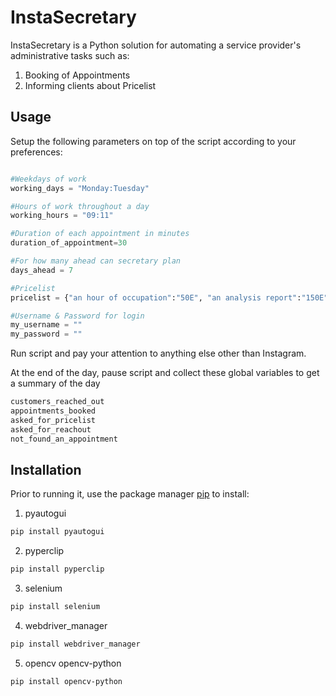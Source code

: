 # InstaSecretary

InstaSecretary is a Python solution for automating a service provider's administrative tasks such as:
1. Booking of Appointments
2. Informing clients about Pricelist

## Usage

Setup the following parameters on top of the script according to your preferences:

```python

#Weekdays of work
working_days = "Monday:Tuesday"

#Hours of work throughout a day
working_hours = "09:11"

#Duration of each appointment in minutes
duration_of_appointment=30

#For how many ahead can secretary plan
days_ahead = 7

#Pricelist
pricelist = {"an hour of occupation":"50E", "an analysis report":"150E", "a dashboard":"200E" }

#Username & Password for login
my_username = "" 
my_password = ""

```

Run script and pay your attention to anything else other than Instagram.

At the end of the day, pause script and collect these global variables to get a summary of the day

```python
customers_reached_out
appointments_booked
asked_for_pricelist
asked_for_reachout
not_found_an_appointment
```

## Installation

Prior to running it, use the package manager [pip](https://pip.pypa.io/en/stable/) to install:
1. pyautogui
```bash
pip install pyautogui
```
2. pyperclip
```bash
pip install pyperclip
```
3. selenium
```bash
pip install selenium
```
4. webdriver_manager
```bash
pip install webdriver_manager
```
5. opencv
opencv-python
```bash
pip install opencv-python
```
